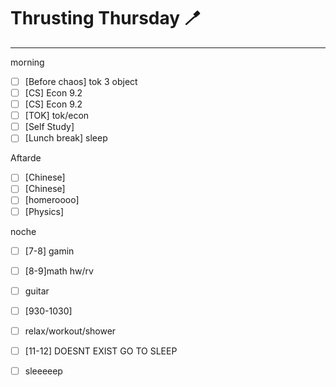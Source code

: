 # Thrusting Thursday 🪥
---
morning
- [ ] [Before chaos] tok 3 object
- [ ] [CS] Econ 9.2
- [ ] [CS] Econ 9.2
- [ ] [TOK] tok/econ
- [ ] [Self Study] 
- [ ] [Lunch break] sleep

Aftarde
- [ ] [Chinese] 
- [ ] [Chinese] 
- [ ] [homeroooo] 
- [ ] [Physics] 

noche
- [ ] [7-8] gamin
- [ ] [8-9]math hw/rv
- [ ] guitar
- [ ] [930-1030] 
- [ ] relax/workout/shower
- [ ] [11-12] DOESNT EXIST GO TO SLEEP
- [ ] sleeeeep

